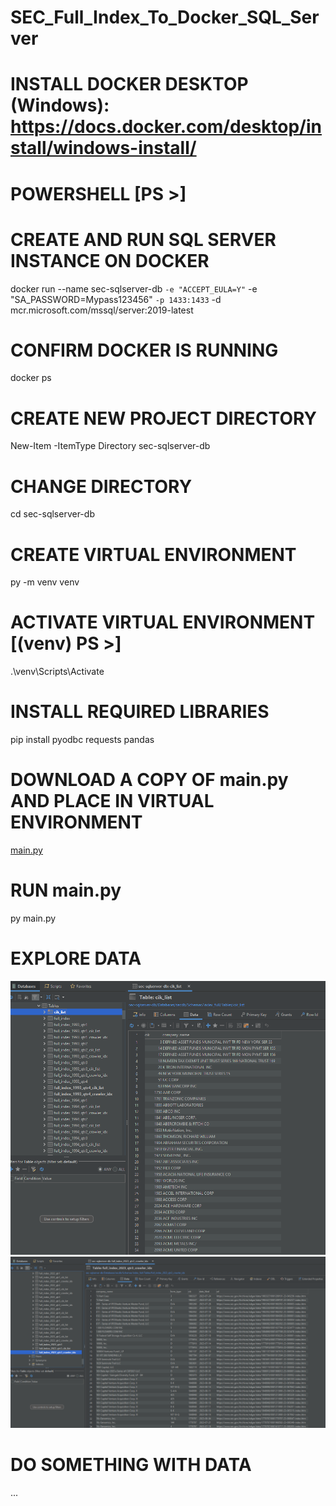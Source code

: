 # SEC_Full_Index_To_Docker_SQL_Server

# INSTALL DOCKER DESKTOP (Windows): https://docs.docker.com/desktop/install/windows-install/

# POWERSHELL [PS >]

# CREATE AND RUN SQL SERVER INSTANCE ON DOCKER
docker run --name sec-sqlserver-db `
 -e "ACCEPT_EULA=Y" `
 -e "SA_PASSWORD=Mypass123456" `
 -p 1433:1433 `
 -d mcr.microsoft.com/mssql/server:2019-latest
 
# CONFIRM DOCKER IS RUNNING
docker ps

# CREATE NEW PROJECT DIRECTORY
New-Item -ItemType Directory sec-sqlserver-db

# CHANGE DIRECTORY
cd sec-sqlserver-db

# CREATE VIRTUAL ENVIRONMENT
py -m venv venv

# ACTIVATE VIRTUAL ENVIRONMENT [(venv) PS >]
.\venv\Scripts\Activate

# INSTALL REQUIRED LIBRARIES
pip install pyodbc requests pandas

# DOWNLOAD A COPY OF main.py AND PLACE IN VIRTUAL ENVIRONMENT
[main.py](https://github.com/TranDenyDFW/SEC_Full_Index_To_Docker_SQL_Server/blob/main/main.py)

# RUN main.py
py main.py

# EXPLORE DATA
![Unique CIK List](cik_list.png)
![2023Q3 Full Index](2023_q3_full_index.png)

# DO SOMETHING WITH DATA
...



